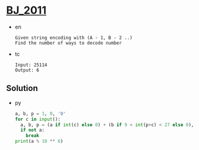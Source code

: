 # [BJ_2011](https://acmicpc.net/problem/2011)

* en

  ```en
  Given string encoding with (A - 1, B - 2 ..)
  Find the number of ways to decode number
  ```

* tc

  ```tc
  Input: 25114
  Output: 6
  ```

## Solution

* py

  ```py
  a, b, p = 1, 0, '0'
  for c in input():
    a, b, p = (a if int(c) else 0) + (b if 9 < int(p+c) < 27 else 0), a, c
    if not a:
      break
  print(a % 10 ** 6)
  ```
